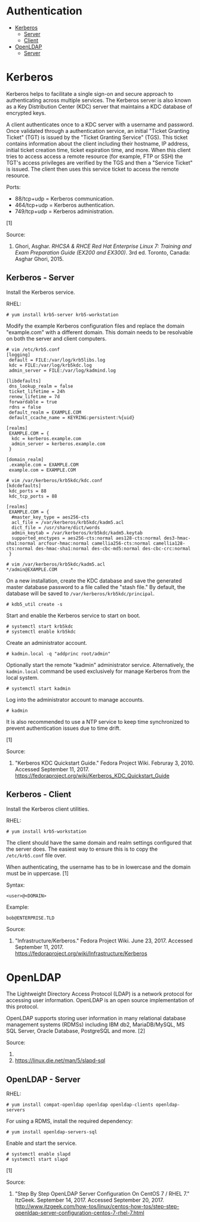 # Authentication

* [Kerberos](#kerberos)
    * [Server](#kerberos---server)
    * [Client](#kerberos---client)
* [OpenLDAP](#openldap)
    * [Server](#openldap---server)


# Kerberos

Kerberos helps to facilitate a single sign-on and secure approach to authenticating across multiple services. The Kerberos server is also known as a Key Distribution Center (KDC) server that maintains a KDC database of encrypted keys.

A client authenticates once to a KDC server with a username and password. Once validated through a authentication service, an initial "Ticket Granting Ticket" (TGT) is issued by the "Ticket Granting Service" (TGS). This ticket contains information about the client including their hostname, IP address, initial ticket creation time, ticket expiration time, and more. When this client tries to access access a remote resource (for example, FTP or SSH) the TGT's access privileges are verified by the TGS and then a "Service Ticket" is issued. The client then uses this service ticket to access the remote resource.

Ports:

* 88/tcp+udp = Kerberos communication.
* 464/tcp+udp = Kerberos authentication.
* 749/tcp+udp = Kerberos administration.

[1]

Source:

1. Ghori, Asghar. *RHCSA & RHCE Red Hat Enterprise Linux 7: Training and Exam Preparation Guide (EX200 and EX300)*. 3rd ed. Toronto, Canada: Asghar Ghori, 2015.


## Kerberos - Server

Install the Kerberos service.

RHEL:

```
# yum install krb5-server krb5-workstation
```
Modify the example Kerberos configuration files and replace the domain "example.com" with a different domain. This domain needs to be resolvable on both the server and client computers.

```
# vim /etc/krb5.conf
[logging]
 default = FILE:/var/log/krb5libs.log
 kdc = FILE:/var/log/krb5kdc.log
 admin_server = FILE:/var/log/kadmind.log

[libdefaults]
 dns_lookup_realm = false
 ticket_lifetime = 24h
 renew_lifetime = 7d
 forwardable = true
 rdns = false
 default_realm = EXAMPLE.COM
 default_ccache_name = KEYRING:persistent:%{uid}

[realms]
 EXAMPLE.COM = {
  kdc = kerberos.example.com
  admin_server = kerberos.example.com
 }

[domain_realm]
 .example.com = EXAMPLE.COM
 example.com = EXAMPLE.COM
```
```
# vim /var/kerberos/krb5kdc/kdc.conf
[kdcdefaults]
 kdc_ports = 88
 kdc_tcp_ports = 88

[realms]
 EXAMPLE.COM = {
  #master_key_type = aes256-cts
  acl_file = /var/kerberos/krb5kdc/kadm5.acl
  dict_file = /usr/share/dict/words
  admin_keytab = /var/kerberos/krb5kdc/kadm5.keytab
  supported_enctypes = aes256-cts:normal aes128-cts:normal des3-hmac-sha1:normal arcfour-hmac:normal camellia256-cts:normal camellia128-cts:normal des-hmac-sha1:normal des-cbc-md5:normal des-cbc-crc:normal
 }
```
```
# vim /var/kerberos/krb5kdc/kadm5.acl
*/admin@EXAMPLE.COM     *
```

On a new installation, create the KDC database and save the generated master database password to a file called the "stash file." By default, the database will be saved to `/var/kerberos/krb5kdc/principal`.

```
# kdb5_util create -s
```

Start and enable the Kerberos service to start on boot.

```
# systemctl start krb5kdc
# systemctl enable krb5kdc
```

Create an administrator account.

```
# kadmin.local -q "addprinc root/admin"
```

Optionally start the remote "kadmin" administrator service. Alternatively, the `kadmin.local` command be used exclusively for manage Kerberos from the local system.

````
# systemctl start kadmin
````

Log into the administrator account to manage accounts.

```
# kadmin
```

It is also recommended to use a NTP service to keep time synchronized to prevent authentication issues due to time drift.

[1]

Source:

1. "Kerberos KDC Quickstart Guide." Fedora Project Wiki. Februray 3, 2010. Accessed September 11, 2017. https://fedoraproject.org/wiki/Kerberos_KDC_Quickstart_Guide


## Kerberos - Client

Install the Kerberos client utilities.

RHEL:

```
# yum install krb5-workstation
```

The client should have the same domain and realm settings configured that the server does. The easiest way to ensure this is to copy the `/etc/krb5.conf` file over.

When authenticating, the username has to be in lowercase and the domain must be in uppercase. [1]

Syntax:

`<user>@<DOMAIN>`

Example:

`bob@ENTERPRISE.TLD`

Source:

1. "Infrastructure/Kerberos." Fedora Project Wiki. June 23, 2017. Accessed September 11, 2017. https://fedoraproject.org/wiki/Infrastructure/Kerberos


# OpenLDAP

The Lightweight Directory Access Protocol (LDAP) is a network protocol for accessing user information. OpenLDAP is an open source implementation of this protocol.

OpenLDAP supports storing user information in many relational database management systems (RDMSs) including IBM db2, MariaDB/MySQL, MS SQL Server, Oracle Database, PostgreSQL and more. [2]

Source:

1.
2. https://linux.die.net/man/5/slapd-sql


## OpenLDAP - Server


RHEL:

```
# yum install compat-openldap openldap openldap-clients openldap-servers
```

For using a RDMS, install the required dependency:

```
# yum install openldap-servers-sql
```

Enable and start the service.

```
# systemctl enable slapd
# systemctl start slapd
```

[1]

Source:

1. "Step By Step OpenLDAP Server Configuration On CentOS 7 / RHEL 7." ItzGeek. September 14, 2017. Accessed September 20, 2017. http://www.itzgeek.com/how-tos/linux/centos-how-tos/step-step-openldap-server-configuration-centos-7-rhel-7.html